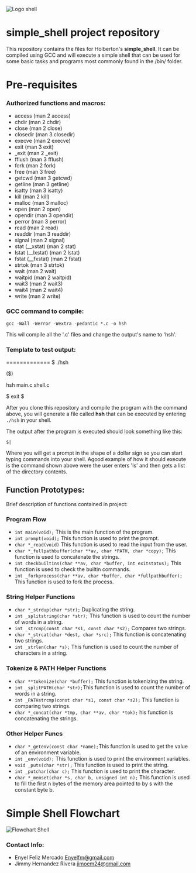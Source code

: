
![Logo shell](https://s3.amazonaws.com/intranet-projects-files/holbertonschool-low_level_programming/235/shell.jpeg) 
# simple_shell project repository

This repository contains the files for Holberton's **simple_shell**. It can be compiled using GCC and will execute a simple shell that can be used for some basic tasks and programs most commonly found in the /bin/ folder.

# Pre-requisites

### Authorized functions and macros:
- access (man 2 access)
- chdir (man 2 chdir)
- close (man 2 close)
- closedir (man 3 closedir)
- execve (man 2 execve)
- exit (man 3 exit)
- _exit (man 2 _exit)
- fflush (man 3 fflush)
- fork (man 2 fork)
- free (man 3 free)
- getcwd (man 3 getcwd)
- getline (man 3 getline)
- isatty (man 3 isatty)
- kill (man 2 kill)
- malloc (man 3 malloc)
- open (man 2 open)
- opendir (man 3 opendir)
- perror (man 3 perror)
- read (man 2 read)
- readdir (man 3 readdir)
- signal (man 2 signal)
- stat (__xstat) (man 2 stat)
- lstat (__lxstat) (man 2 lstat)
- fstat (__fxstat) (man 2 fstat)
- strtok (man 3 strtok)
- wait (man 2 wait)
- waitpid (man 2 waitpid)
- wait3 (man 2 wait3)
- wait4 (man 2 wait4)
- write (man 2 write)

### GCC command to compile:
`
gcc -Wall -Werror -Wextra -pedantic *.c -o hsh
`

This wil compile all the '.c' files and change the output's name to 'hsh'.

### Template to test output:
=============
$ ./hsh

($) 

hsh main.c shell.c

$ exit
$


After you clone this repository and compile the program with the command above, you will generate a file called **hsh** that can be executed by entering  ```./hsh``` in your shell.

The output after the program is executed should look something like this:
```
$|
```
Where you will get a prompt in the shape of a dollar sign so you can start typing commands into your shell.  Agood example of how it should execute is the command shown above were the user enters 'ls' and then gets a list of the directory contents.
## Function Prototypes:

Brief description of functions contained in project:

### Program Flow

- `int main(void);` This is the main function of the program.
- `int prompt(void);` This function is used to print the prompt.
- `char *_read(void)` This function is used to read the input from the user.
- `char *_fullpathbuffer(char **av, char *PATH, char *copy);` This function is used to concatenate the strings.
- `int checkbuiltins(char **av, char *buffer, int exitstatus);` This function is used to check the builtin commands.
- `int _forkprocess(char **av, char *buffer, char *fullpathbuffer);` This function is used to fork the process.

### String Helper Functions

- `char *_strdup(char *str);` Duplicating the string.
- `int _splitstring(char *str);` This function is used to count the number of words in a string.
- `int _strcmp(const char *s1, const char *s2);` Compares two strings.
- `char *_strcat(char *dest, char *src);` This function is concatenating two strings.
- `int _strlen(char *s);` This function is used to count the number of characters in a string.

### Tokenize & PATH Helper Functions

- `char **tokenize(char *buffer);` This function is tokenizing the string.
- `int _splitPATH(char *str);`This function is used to count the number of words in a string.
- `int _PATHstrcmp(const char *s1, const char *s2);` This function is comparing two strings.
- `char *_concat(char *tmp, char **av, char *tok);` his function is concatenating the strings.

### Other Helper Funcs

- `char *_getenv(const char *name);`This function is used to get the value of an environment variable.
- `int _env(void);` This function is used to print the environment variables.
- `void _puts(char *str);` This function is used to print the string.
- `int _putchar(char c);` This function is used to print the character.
- `char *_memset(char *s, char b, unsigned int n);` This function is used to fill the first n bytes of the memory area pointed 
to by s with the constant byte b.


# Simple Shell Flowchart
![Flowchart Shell](https://miro.medium.com/max/640/1*nR6GwCthQTJxkpH_EFmWTA.webp) 

### Contact Info:
- Enyel Feliz Mercado <Enyelfm@gmail.com>
- Jimmy Hernandez Rivera <jimoem24@gmail.com>

